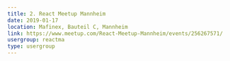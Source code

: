 ```yaml
---
title: 2. React Meetup Mannheim
date: 2019-01-17
location: Mafinex, Bauteil C, Mannheim
link: https://www.meetup.com/React-Meetup-Mannheim/events/256267571/
usergroup: reactma
type: usergroup
---
```

